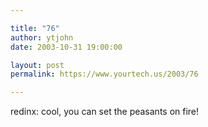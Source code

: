 ```yaml
---

title: "76"
author: ytjohn
date: 2003-10-31 19:00:00

layout: post
permalink: https://www.yourtech.us/2003/76

---
```

redinx: cool, you can set the peasants on fire!

